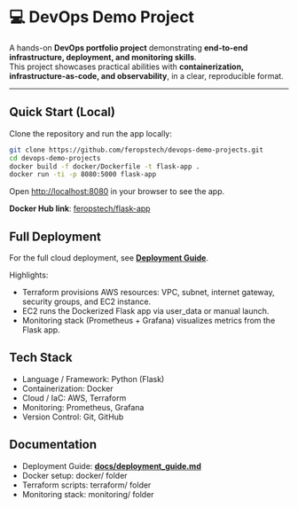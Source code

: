 # 💻 DevOps Demo Project

A hands-on **DevOps portfolio project** demonstrating **end-to-end infrastructure, deployment, and monitoring skills**.  
This project showcases practical abilities with **containerization, infrastructure-as-code, and observability**, in a clear, reproducible format.

---

## Quick Start (Local)

Clone the repository and run the app locally:

```bash
git clone https://github.com/feropstech/devops-demo-projects.git
cd devops-demo-projects
docker build -f docker/Dockerfile -t flask-app .
docker run -ti -p 8080:5000 flask-app
```

Open [http://localhost:8080](http://localhost:8080) in your browser to see the app.

**Docker Hub link**: [feropstech/flask-app](https://hub.docker.com/r/feropstech/flask-app)

## Full Deployment

For the full cloud deployment, see **[Deployment Guide](docs/deployment_guide.md)**.

Highlights:

- Terraform provisions AWS resources: VPC, subnet, internet gateway, security groups, and EC2 instance.
- EC2 runs the Dockerized Flask app via user_data or manual launch.
- Monitoring stack (Prometheus + Grafana) visualizes metrics from the Flask app.

## Tech Stack

- Language / Framework: Python (Flask)
- Containerization: Docker
- Cloud / IaC: AWS, Terraform
- Monitoring: Prometheus, Grafana
- Version Control: Git, GitHub

## Documentation

- Deployment Guide: **[docs/deployment_guide.md](docs/deployment_guide.md)**
- Docker setup: docker/ folder
- Terraform scripts: terraform/ folder
- Monitoring stack: monitoring/ folder
